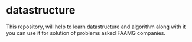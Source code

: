 # datastructure
This repository, will help to learn datastructure and algorithm along with it you can use it for solution of problems asked FAAMG companies.
